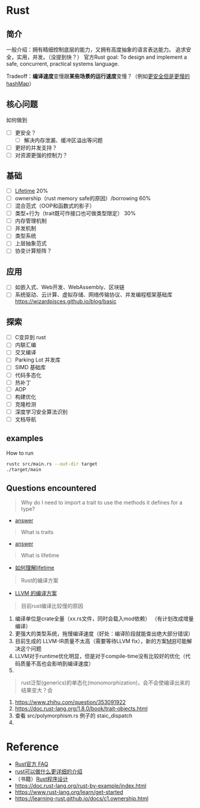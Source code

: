 # Rust

## 简介
一般介绍：拥有精细控制底层的能力，又拥有高度抽象的语言表达能力。
追求安全，实用，并发。（没提到快？）
官方Rust goal: To design and implement a safe, concurrent, practical systems language.

Tradeoff：**编译速度**变慢跟**某些场景的运行速度**变慢？（例如[更安全但是更慢的hashMap](https://prev.rust-lang.org/en-US/faq.html#why-are-rusts-hashmaps-slow)）
## 核心问题
如何做到
- [ ] 更安全？
    - [ ] 解决内存泄漏、缓冲区溢出等问题
- [ ] 更好的并发支持？
- [ ] 对资源更强的控制力？
## 基础
- [ ] [Lifetime](https://learning-rust.github.io/docs/c3.lifetimes.html#What-is-Lifetime) 20% 
- [ ] ownership（rust memory safe的原因）/borrowing  60%
- [ ] 混合范式（OOP和函数式的影子）
- [ ] 类型+行为（trait既可作接口也可做类型限定）  30%
- [ ] 内存管理机制
- [ ] 并发机制
- [ ] 类型系统
- [ ] 上层抽象范式
- [ ] 协变计算矩阵？
## 应用
- [ ] 如嵌入式、Web开发、WebAssembly、区块链
- [ ] 系统驱动、云计算、虚拟存储、网络传输协议、并发编程框架基础库
https://wizardpisces.github.io/blog/basic
## 探索

- [ ] C变异到 rust
- [ ] 内联汇编
- [ ] 交叉编译
- [ ] Parking Lot 并发库
- [ ] SIMD 基础库
- [ ] 代码多态化
- [ ] 热补丁
- [ ] AOP
- [ ] 构建优化
- [ ] 克隆检测
- [ ] 深度学习安全算法识别
- [ ] 文档导航
## examples
How to run
```bash
rustc src/main.rs --out-dir target
./target/main
```

## Questions encountered
>Why do I need to import a trait to use the methods it defines for a type?
* [answer](https://stackoverflow.com/questions/25273816/why-do-i-need-to-import-a-trait-to-use-the-methods-it-defines-for-a-type)

>What is traits
* [answer](https://zhuanlan.zhihu.com/p/127365605)

>What is lifetime
* [如何理解lifetime](https://colobu.com/2019/08/06/lifetimes-in-rust/)

>Rust的编译方案
* [LLVM 的编译方案](https://stackoverflow.com/questions/43385142/how-is-rust-compiled-to-machine-code/43385776)

>目前rust编译比较慢的原因
1. 编译单位是crate全量（xx.rs文件，同时会载入mod依赖） （有计划改成增量编译）
2. 更强大的类型系统，拖慢编译速度（好处：编译阶段就能查出绝大部分错误）
3. 目前生成的 LLVM-IR质量不太高（需要等待LLVM fix），新的方案[MIR](https://github.com/rust-lang/rfcs/blob/master/text/1211-mir.md)可能解决这个问题
4. LLVM对于runtime优化明显，但是对于compile-time没有比较好的优化（代码质量不高也会影响到编译速度）
5. 

>rust泛型(generics)的单态化(monomorphization)，会不会使编译出来的结果变大？会
1. https://www.zhihu.com/question/353091922
2. https://doc.rust-lang.org/1.8.0/book/trait-objects.html
3. 查看 src/polymorphism.rs 例子的 staic_dispatch
4.

# Reference

* [Rust官方 FAQ](https://prev.rust-lang.org/en-US/faq.html)
* [rust可以做什么更详细的介绍](https://www.infoq.cn/article/umqbighceoa81yij7uyg)
* （书籍）[Rust程序设计](https://kaisery.github.io/trpl-zh-cn/foreword.html)
* https://doc.rust-lang.org/rust-by-example/index.html
* https://www.rust-lang.org/learn/get-started
* https://learning-rust.github.io/docs/c1.ownership.html